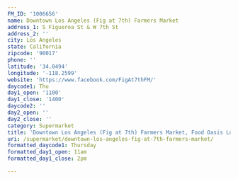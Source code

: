 ```yaml
---
FM_ID: '1006656'
name: Downtown Los Angeles (Fig at 7th) Farmers Market
address_1: S Figueroa St & W 7th St
address_2: ''
city: Los Angeles
state: California
zipcode: '90017'
phone: ''
latitude: '34.0494'
longitude: '-118.2599'
website: 'https://www.facebook.com/FigAt7thFM/'
daycode1: Thu
day1_open: '1100'
day1_close: '1400'
daycode2: ''
day2_open: ''
day2_close: ''
category: Supermarket
title: 'Downtown Los Angeles (Fig at 7th) Farmers Market, Food Oasis Los Angeles'
uri: /supermarket/downtown-los-angeles-fig-at-7th-farmers-market/
formatted_daycode1: Thursday
formatted_day1_open: 11am
formatted_day1_close: 2pm

---
```

